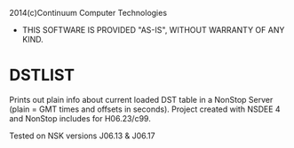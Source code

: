 2014(c)Continuum Computer Technologies

* THIS SOFTWARE IS PROVIDED "AS-IS", WITHOUT WARRANTY OF ANY KIND.

DSTLIST
=======

Prints out plain info about current loaded DST table in a NonStop Server (plain = GMT times and offsets in seconds).
Project created with NSDEE 4 and NonStop includes for H06.23/c99.

Tested on NSK versions J06.13 & J06.17

 
